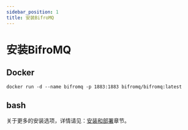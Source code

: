 ```yaml
---
sidebar_position: 1
title: 安装BifroMQ
---
```


# 安装BifroMQ

## Docker
```
docker run -d --name bifromq -p 1883:1883 bifromq/bifromq:latest
```

## bash

关于更多的安装选项，详情请见：[安装和部署](../../category/install--deploy/)章节。
